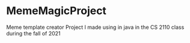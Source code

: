# MemeMagicProject
Meme template creator Project I made using in java in the CS 2110 class during the fall of 2021
